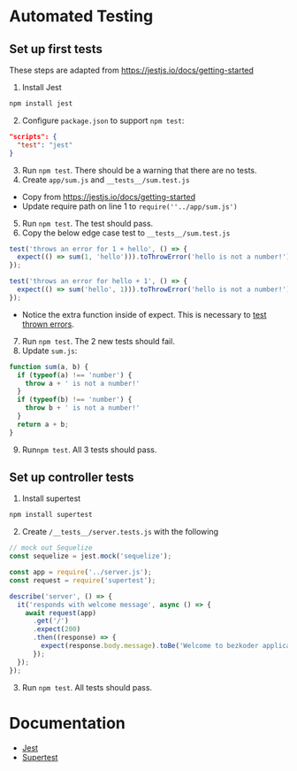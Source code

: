 # Automated Testing


## Set up first tests

These steps are adapted from https://jestjs.io/docs/getting-started
1. Install Jest
```bash
npm install jest
```
2. Configure `package.json` to support `npm test`:
```json
"scripts": {
  "test": "jest"
}
```
3. Run `npm test`. There should be a warning that there are no tests.
4. Create `app/sum.js` and `__tests__/sum.test.js`
  - Copy from https://jestjs.io/docs/getting-started
  - Update require path on line 1 to `require(''../app/sum.js')`
5. Run `npm test`. The test should pass.
6. Copy the below edge case test to `__tests__/sum.test.js`
```js
test('throws an error for 1 + hello', () => {
  expect(() => sum(1, 'hello'))).toThrowError('hello is not a number!');
});

test('throws an error for hello + 1', () => {
  expect(() => sum('hello', 1))).toThrowError('hello is not a number!');
});
```
  - Notice the extra function inside of expect. This is necessary to [test thrown errors](https://jestjs.io/docs/expect#tothrowerror).
7. Run `npm test`. The 2 new tests should fail.
8. Update `sum.js`:
```js
function sum(a, b) {
  if (typeof(a) !== 'number') {
    throw a + ' is not a number!'
  }
  if (typeof(b) !== 'number') {
    throw b + ' is not a number!'
  }
  return a + b;
}
```
9. Run`npm test`. All 3 tests should pass.


## Set up controller tests
1. Install supertest
```bash
npm install supertest
```
2. Create `/__tests__/server.tests.js` with the following
```js
// mock out Sequelize
const sequelize = jest.mock('sequelize');

const app = require('../server.js');
const request = require('supertest');

describe('server', () => {
  it('responds with welcome message', async () => {
    await request(app)
      .get('/')
      .expect(200)
      .then((response) => {
        expect(response.body.message).toBe('Welcome to bezkoder application.');
      });
  });
});

```
3. Run `npm test`. All tests should pass.


# Documentation
- [Jest](https://jestjs.io/docs/expect)
- [Supertest](https://github.com/visionmedia/supertest#example)

